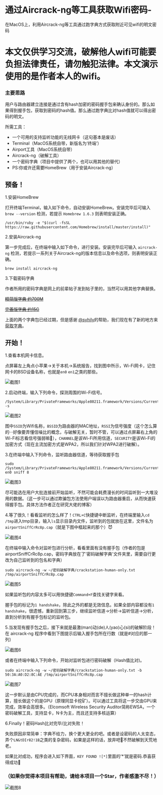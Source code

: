 # 通过Aircrack-ng等工具获取Wifi密码-
在MacOS上，利用Aircrack-ng等工具通过跑字典方式获取附近可见wifi的明文密码

# 本文仅供学习交流，破解他人wifi可能要负担法律责任，请勿触犯法律。本文演示使用的是作者本人的wifi。

### 主要思路

用户与路由器建立连接是通过含有hash加密的密码握手包来确认身份的。那么如果得到握手包，获取到密码的hash值。那么通过跑字典比对hash值就可以得出密码的明文。

所需工具：

* 一个可用的支持监听功能的无线网卡（这句基本是废话）
* Terminal（MacOS系统自带，新版名为‘终端‘）
* Airport工具（MacOS系统自带）
* Aircrack-ng（破解工具）
* 一个密码字典（项目中提供了两个，也可以用其他的替代）
* PS:你或许还需要HomeBrew（用于安装Aircrack-ng）


## 预备！

1.安装HomeBrew

打开终端Terminal，输入如下命令，自动安装HomeBrew。安装完毕后可输入 `brew --version` 检测，若提示 `Homebrew 1.6.3` 则表明安装正确。
```shell
/usr/bin/ruby -e "$(curl -fsSL https://raw.githubusercontent.com/Homebrew/install/master/install)"
```

2.安装Aircrack-ng

第一步完成后，在终端中输入如下命令，进行安装。安装完毕后可输入 `aircrack-ng` 检测，若提示一系列关于Aircrack-ng的版本信息以及命令选项，则表明安装正确。
```shell 
brew install aircrack-ng 
``` 

3.下载密码字典

作者所用的密码字典是网上的前辈帖子发到帖子里的，当然可以用其他字典替换。


[~~精简版字典 约700M~~](http://pan.baidu.com/s/1o7MCcHk) 

[~~完善版字典 约15G~~](http://pan.baidu.com/s/1clxaCA)

上面的两个字典包已经过期，但是感谢 [@syhily](https://github.com/syhily)的帮助，我们现在有了新的地方来[获取字典](https://crackstation.net/crackstation-wordlist-password-cracking-dictionary.htm)。
## 开始！

1.查看本机网卡信息。

点屏幕左上角点小苹果->关于本机->系统报告，找到图中所示，Wi-Fi网卡，记住网卡的BSD设备名称，也就是`en0` `en1`之类的那些。

![截图1](https://raw.githubusercontent.com/ZoraZora59/Get_Wifi_Password_On_MacOS/master/Screenshots/S1.png)

2.启动终端，输入下列命令，探测周围的Wi-Fi信号。
```shell
/System/Library/PrivateFrameworks/Apple80211.framework/Versions/Current/Resources/airport -s
```
![截图2](https://raw.githubusercontent.com/ZoraZora59/Get_Wifi_Password_On_MacOS/master/Screenshots/S2.png)

图中`SSID`为Wifi名称，`BSSID`为路由器的MAC地址，`RSSI`为信号强度（这个怎么算的···好像要弄懂信噪比的概念，与破解无关，暂时不管，可以通过点屏幕右上角的Wi-Fi标志看信号强弱嘛🤪），`CHANNEL`是该Wi-Fi所用信道，`SECURITY`是该Wi-Fi的加密方式（现在主流加密方式是WPA2，所以我们针对WPA2进行破解）。

3.在终端中输入下列命令，监听路由器信道，等待获取握手包
```shell
sudo /System/Library/PrivateFrameworks/Apple80211.framework/Versions/Current/Resources/airport en0 sniff 8
```
![截图3](https://raw.githubusercontent.com/ZoraZora59/Get_Wifi_Password_On_MacOS/master/Screenshots/S3.png)

尽可能选在用户大批连接前开始监听，不然可能会耗费漫长的时间监听到一大堆没用的数据。（这一步可以通过欺骗包方法使用户端误以为路由器重启，从而快速获得握手包。具体方法作者正在研究大佬的博客）

4.等了很久！看看监听的怎么样了！`CTRL+C`快捷键中断监听，在终端里输入`cd /tmp`进入tmp目录，输入`ls`显示目录内文件，监听到的包就放在这里，文件名为`airportSniffCrRc8p.cap`（就是下图中框起来的那个）😈

![截图4](https://raw.githubusercontent.com/ZoraZora59/Get_Wifi_Password_On_MacOS/master/Screenshots/S4.png)

在终端中输入命令对监听包进行分析，看看里面有没有握手包（作者的包是airportSniffCrRc8p.cap，密码字典放在了'密码破解字典'文件夹里，需要自行更改为自己监听到的包名和字典）
```sheel
sudo aircrack-ng -w ~/密码破解字典/crackstation-human-only.txt /tmp/airportSniffCrRc8p.cap
```
![截图5](https://raw.githubusercontent.com/ZoraZora59/Get_Wifi_Password_On_MacOS/master/Screenshots/S5.png)

如果监听包的内容太多可以用快捷键`Command+F`查找关键字来看。

握手包的标记为`1 handshake`，除此之外的都是无效信息。如果全部内容都没有`1 handshake`，很遗憾，重新回到第三步，继续监听信道->分析->监听信道->分析，直到分析到有握手包标记的监听包。

5.当发现有握手包之后，接下来就是最激(man)动(de)人(yao)心(si)的破解阶段！在 aircrack-ng 程序中看到下图提示后输入握手包所在行数（就是#对应的那一列）

![截图6](https://raw.githubusercontent.com/ZoraZora59/Get_Wifi_Password_On_MacOS/master/Screenshots/S6.png)

或者在终端中输入下列命令，开始对监听包进行密码破解（Hash值比对)。
```shell
sudo aircrack-ng -w ~/密码破解字典/crackstation-human-only.txt -b 50:3A:A0:D2:8C:AE /tmp/airportSniffCrRc8p.cap
```
![截图7](https://raw.githubusercontent.com/ZoraZora59/Get_Wifi_Password_On_MacOS/master/Screenshots/S7.png)

这一步默认是由CPU完成的，而CPU本身相对而言不擅长做这种单一的hash计算，擅长做这个的是GPU（原理同显卡挖矿）。可以通过工具将这一步交由GPU来完成，效率会高很多。（Elcomsoft Wireless Security Auditor简称EWSA，一个密码破解工具，支持显卡，N卡为主，而且还支持多核运算）

6.Finally！密码Hash比对完毕/比对失败！

失败原因非常简单：字典不给力，换个更大更全的吧。或者是设密码的人太变态，弄个`LN&tDIr82!1B`之类的复杂密码，如果是这样的话，放弃吧🤣不然破解到天荒地老。

如果比对成功，程序会进入如下界面，`KEY FOUND ![*]`里面的‘*’就是密码.恭喜获得成功🎉

### （如果你觉得本项目有帮助，请给本项目一个Star，作者感激不尽！）

![截图8](https://raw.githubusercontent.com/ZoraZora59/Get_Wifi_Password_On_MacOS/master/Screenshots/S8.png)
